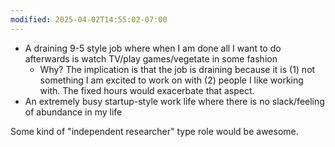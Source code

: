 ```yaml
---
modified: 2025-04-02T14:55:02-07:00
---
```

- A draining 9-5 style job where when I am done all I want to do afterwards is watch TV/play games/vegetate in some fashion
	- Why? The implication is that the job is draining because it is (1) not something I am excited to work on with (2) people I like working with. The fixed hours would exacerbate that aspect.
- An extremely busy startup-style work life where there is no slack/feeling of abundance in my life

Some kind of "independent researcher" type role would be awesome.